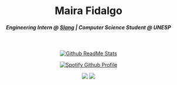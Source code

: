 <h1 align="center">Maira Fidalgo</h1>
<h5 align="center">Engineering Intern @ <a href="https://slangapp.com">Slang</a> | Computer Science Student @ UNESP</h5>
<br />
<p align="center"><a href="https://github.com/anuraghazra/github-readme-stats"><img src="https://github-readme-stats.vercel.app/api/top-langs/?username=m-fidalgo&layout=compact&theme=synthwave&langs_count=6&hide=c%23,asp.net" alt="Github ReadMe Stats" /></a></p>
<p align="center"><a href="https://github.com/kittinan/spotify-github-profile"><img src="https://spotify-github-profile.vercel.app/api/view?uid=mbfidalgo17&cover_image=true&theme=natemoo-re&bar_color=c40182&bar_color_cover=false" alt="Spotify Github Profile"/></a></p>

<p align="center">
<a href="www.linkedin.com/in/maira-fidalgo" target="_blank" rel="noopener noreferrer"><img src="https://img.shields.io/badge/linkedin-%230077B5.svg?style=for-the-badge&logo=linkedin&logoColor=white" /></a>
<a href="mailto:mairaberlatof@gmail.com"><img src="https://img.shields.io/badge/Gmail-D14836?style=for-the-badge&logo=gmail&logoColor=white" /></a>

</p>
